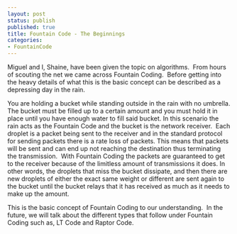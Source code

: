 ```yaml
---
layout: post
status: publish
published: true
title: Fountain Code - The Beginnings
categories:
- FountainCode
---
```

Miguel and I, Shaine, have been given the topic on algorithms.  From
hours of scouting the net we came across Fountain Coding.  Before
getting into the heavy details of what this is the basic concept can be
described as a depressing day in the rain.

You are holding a bucket while standing outside in the rain with no
umbrella. The bucket must be filled up to a certain amount and you must
hold it in place until you have enough water to fill said bucket. In
this scenario the rain acts as the Fountain Code and the bucket is the
network receiver.  Each droplet is a packet being sent to the receiver
and in the standard protocol for sending packets there is a rate loss of
packets. This means that packets will be sent and can end up not
reaching the destination thus terminating the transmission.  With
Fountain Coding the packets are guaranteed to get to the receiver
because of the limitless amount of transmissions it does. In other
words, the droplets that miss the bucket dissipate, and then there are
new droplets of either the exact same weight or different are sent again
to the bucket until the bucket relays that it has received as much as it
needs to make up the amount.

This is the basic concept of Fountain Coding to our understanding.  In
the future, we will talk about the different types that follow under
Fountain Coding such as, LT Code and Raptor Code.
